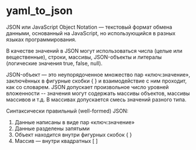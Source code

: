 # yaml_to_json


JSON или JavaScript Object Notation — текстовый формат обмена данными, основанный на JavaScript, но использующийся в разных языках программирования.

В качестве значений в JSON могут использоваться числа (целые или вещественные), строки, массивы, JSON-объекты и литералы (логические значения true, false, null).

JSON-объект — это неупорядоченное множество пар «ключ:значение», заключённых в фигурные скобки { }  и взаимодействие с ним проходит, как со словарем.
JSON допускает произвольное число уровней вложенности -- значения могут содержать массивы объектов, массивы массивов и т.д. В массивах допускается смесь значений разного типа. 

Синтаксически правильный (well-formed) JSON:

1. Данные написаны в виде пар «ключ:значение»
2. Данные разделены запятыми
3. Объект находится внутри фигурных скобок { }
4. Массив — внутри квадратных [ ]
